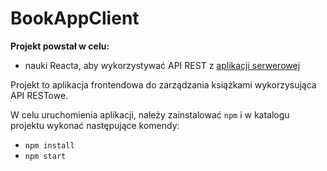 BookAppClient
=============

**Projekt powstał w celu:**

- nauki Reacta, aby wykorzystywać API REST z [aplikacji serwerowej](https://github.com/DevCezz/BookAppServer)

Projekt to aplikacja frontendowa do zarządzania książkami wykorzysująca API RESTowe.

W celu uruchomienia aplikacji, należy zainstalować `npm` i w katalogu projektu wykonać następujące komendy:

- `npm install`
- `npm start`